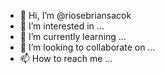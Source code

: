 - 👋 Hi, I’m @riosebriansacok
- 👀 I’m interested in ...
- 🌱 I’m currently learning ...
- 💞️ I’m looking to collaborate on ...
- 📫 How to reach me ...

<!---
riosebriansacok/riosebriansacok is a ✨ special ✨ repository because its `README.md` (this file) appears on your GitHub profile.
You can click the Preview link to take a look at your changes.
--->
